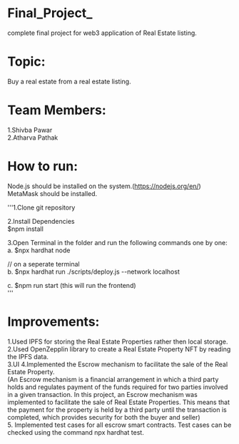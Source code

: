 # Final_Project_
 complete final project for web3 application of Real Estate listing.
 
 # Topic:
 Buy a real estate from a real estate listing.

# Team Members:
1.Shivba Pawar  
2.Atharva Pathak

# How to run:

Node.js should be installed on the system.(https://nodejs.org/en/)  
MetaMask should be installed.

'''1.Clone git repository

2.Install Dependencies  
   $npm install
   
3.Open Terminal in the folder and run the following commands one by one:  
   a. $npx hardhat node
   
   // on a seperate terminal  
   b. $npx hardhat run ./scripts/deploy.js --network localhost
   
   c. $npm run start (this will run the frontend)  
'''
# Improvements:  

1.Used IPFS for storing the Real Estate Properties rather then local storage.  
2.Used OpenZepplin library to create a Real Estate Property NFT by reading the IPFS data.  
3.UI 
4.Implemented the Escrow mechanism to facilitate the sale of the Real Estate Property.  
 (An Escrow mechanism is a financial arrangement in which a third party holds and regulates payment of the funds required for two parties involved in a given transaction. In this project, an Escrow mechanism was implemented to facilitate the sale of Real Estate Properties. This means that the payment for the property is held by a third party until the transaction is completed, which provides security for both the buyer and seller)  
5. Implemented test cases for all escrow smart contracts. Test cases can be checked using the command npx hardhat test.

